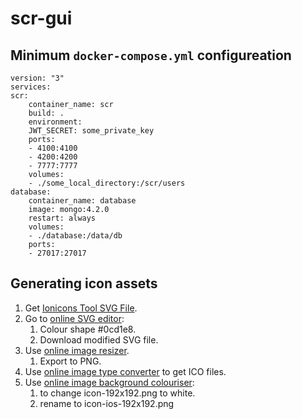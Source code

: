 # scr-gui
## Minimum `docker-compose.yml` configureation
	version: "3"
	services:
	scr:
		container_name: scr
		build: .
		environment:
		JWT_SECRET: some_private_key
		ports:
		- 4100:4100
		- 4200:4200
		- 7777:7777
		volumes:
		- ./some_local_directory:/scr/users
	database:
		container_name: database
		image: mongo:4.2.0
		restart: always
		volumes:
		- ./database:/data/db
		ports:
		- 27017:27017
## Generating icon assets
1. Get [Ionicons Tool SVG File](https://ionicons.com/ionicons/svg/md-hammer.svg).
2. Go to [online SVG editor](https://editor.method.ac):
   1. Colour shape #0cd1e8.
   2. Download modified SVG file.
3. Use [online image resizer](https://pinetools.com/resize-image).
   1. Export to PNG.
4. Use [online image type converter](https://lottatools.com/convert-to-ico) to get ICO files.
5. Use [online image background colouriser](https://lottatools.com/add-solid-background-to-image):
   1. to change icon-192x192.png to white.
   2. rename to icon-ios-192x192.png